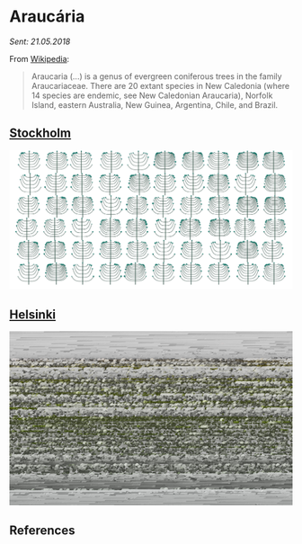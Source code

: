# Araucária

_Sent: 21.05.2018_

From [Wikipedia](https://en.wikipedia.org/wiki/Araucaria):

> Araucaria \(...\) is a genus of evergreen coniferous trees in the family Araucariaceae. There are 20 extant species in New Caledonia \(where 14 species are endemic, see New Caledonian Araucaria\), Norfolk Island, eastern Australia, New Guinea, Argentina, Chile, and Brazil.

## [Stockholm](stockholm.md)

![](../.gitbook/assets/01-sto-araucaria.jpg)

## [Helsinki](helsinki.md)

![](../.gitbook/assets/01-2018-5-14-20-14-39.png)

## References

